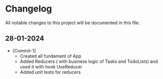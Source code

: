 # Changelog

All notable changes to this project will be documented in this file.

## 28-01-2024

- [Commit-1]
  - Created all fundament of App
  - Added Reducers ( with business logic of Tasks and TodoLists) and used it with hook UseReducer
  - Added unit tests for reducers

